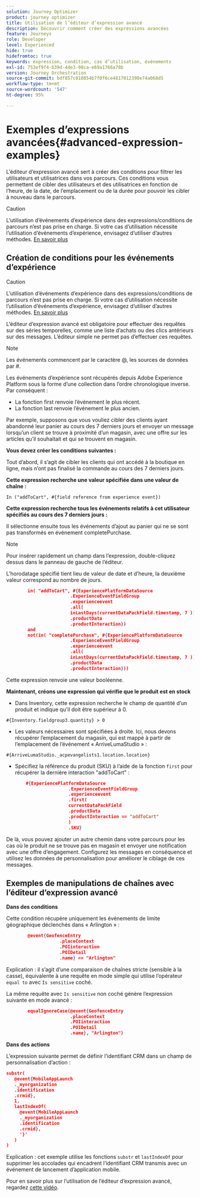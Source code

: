 ```yaml
---
solution: Journey Optimizer
product: journey optimizer
title: Utilisation de l’éditeur d’expression avancé
description: Découvrir comment créer des expressions avancées
feature: Journeys
role: Developer
level: Experienced
hide: true
hidefromtoc: true
keywords: expression, condition, cas d’utilisation, événements
exl-id: 753ef9f4-b39d-4de3-98ca-e69a1766a78b
version: Journey Orchestration
source-git-commit: bdf857c010854b7f0f6ce4817012398e74a068d5
workflow-type: tm+mt
source-wordcount: '547'
ht-degree: 95%

---
```



# Exemples d’expressions avancées{#advanced-expression-examples}

L’éditeur d’expression avancé sert à créer des conditions pour filtrer les utilisateurs et utilisatrices dans vos parcours. Ces conditions vous permettent de cibler des utilisateurs et des utilisatrices en fonction de l’heure, de la date, de l’emplacement ou de la durée pour pouvoir les cibler à nouveau dans le parcours.

>[!CAUTION]
>
>L’utilisation d’événements d’expérience dans des expressions/conditions de parcours n’est pas prise en charge. Si votre cas d’utilisation nécessite l’utilisation d’événements d’expérience, envisagez d’utiliser d’autres méthodes. [En savoir plus](../exp-event-lookup.md)


## Création de conditions pour les événements d’expérience


>[!CAUTION]
>
>L’utilisation d’événements d’expérience dans des expressions/conditions de parcours n’est pas prise en charge. Si votre cas d’utilisation nécessite l’utilisation d’événements d’expérience, envisagez d’utiliser d’autres méthodes. [En savoir plus](../exp-event-lookup.md)
>



L’éditeur d’expression avancé est obligatoire pour effectuer des requêtes sur des séries temporelles, comme une liste d’achats ou des clics antérieurs sur des messages. L’éditeur simple ne permet pas d’effectuer ces requêtes.

>[!NOTE]
>
>Les événements commencent par le caractère @, les sources de données par #.

Les événements d’expérience sont récupérés depuis Adobe Experience Platform sous la forme d’une collection dans l’ordre chronologique inverse. Par conséquent :

* La fonction first renvoie l’événement le plus récent.
* La fonction last renvoie l’événement le plus ancien.

Par exemple, supposons que vous vouliez cibler des clients ayant abandonné leur panier au cours des 7 derniers jours et envoyer un message lorsqu’un client se trouve à proximité d’un magasin, avec une offre sur les articles qu’il souhaitait et qui se trouvent en magasin. 

**Vous devez créer les conditions suivantes :**

Tout d’abord, il s’agit de cibler les clients qui ont accédé à la boutique en ligne, mais n’ont pas finalisé la commande au cours des 7 derniers jours.

**Cette expression recherche une valeur spécifiée dans une valeur de chaîne :**

`In ("addToCart", #{field reference from experience event})`

**Cette expression recherche tous les événements relatifs à cet utilisateur spécifiés au cours des 7 derniers jours :**

Il sélectionne ensuite tous les événements d’ajout au panier qui ne se sont pas transformés en événement completePurchase.

>[!NOTE]
>
>Pour insérer rapidement un champ dans l’expression, double-cliquez dessus dans le panneau de gauche de l’éditeur. 

L’horodatage spécifié tient lieu de valeur de date et d’heure, la deuxième valeur correspond au nombre de jours.

```json
        in( "addToCart", #{ExperiencePlatformDataSource
                        .ExperienceEventFieldGroup
                        .experienceevent
                        .all(
                        inLastDays(currentDataPackField.timestamp, 7 ))
                        .productData
                        .productInteraction})
        and
        not(in( "completePurchase", #{ExperiencePlatformDataSource
                        .ExperienceEventFieldGroup
                        .experienceevent
                        .all(
                        inLastDays(currentDataPackField.timestamp, 7 ))
                        .productData
                        .productInteraction}))
```

Cette expression renvoie une valeur booléenne.

**Maintenant, créons une expression qui vérifie que le produit est en stock**

* Dans Inventory, cette expression recherche le champ de quantité d’un produit et indique qu’il doit être supérieur à 0.

`#{Inventory.fieldgroup3.quantity} > 0`

* Les valeurs nécessaires sont spécifiées à droite. Ici, nous devons récupérer l’emplacement du magasin, qui est mappé à partir de l’emplacement de l’événement « ArriveLumaStudio » :

`#{ArriveLumaStudio._acpevangelists1.location.location}`

* Spécifiez la référence du produit (SKU) à l’aide de la fonction `first` pour récupérer la dernière interaction &quot;addToCart&quot; :

  ```json
      #{ExperiencePlatformDataSource
                      .ExperienceEventFieldGroup
                      .experienceevent
                      .first(
                      currentDataPackField
                      .productData
                      .productInteraction == "addToCart"
                      )
                      .SKU}
  ```

De là, vous pouvez ajouter un autre chemin dans votre parcours pour les cas où le produit ne se trouve pas en magasin et envoyer une notification avec une offre d’engagement. Configurez les messages en conséquence et utilisez les données de personnalisation pour améliorer le ciblage de ces messages.

## Exemples de manipulations de chaînes avec l’éditeur d’expression avancé

**Dans des conditions**

Cette condition récupère uniquement les événements de limite géographique déclenchés dans « Arlington » :

```json
        @event{GeofenceEntry
                    .placeContext
                    .POIinteraction
                    .POIDetail
                    .name} == "Arlington"
```

Explication : il s’agit d’une comparaison de chaînes stricte (sensible à la casse), équivalente à une requête en mode simple qui utilise l’opérateur `equal to` avec `Is sensitive` coché.

La même requête avec `Is sensitive` non coché génère l’expression suivante en mode avancé :

```json
        equalIgnoreCase(@event{GeofenceEntry
                        .placeContext
                        .POIinteraction
                        .POIDetail
                        .name}, "Arlington")
```

**Dans des actions**

L’expression suivante permet de définir l’identifiant CRM dans un champ de personnalisation d’action :

```json
substr(
   @event{MobileAppLaunch
   ._myorganization
   .identification
   .crmid},
   1, 
   lastIndexOf(
     @event{MobileAppLaunch
     ._myorganization
     .identification
     .crmid},
     '}'
   )
)
```

Explication : cet exemple utilise les fonctions `substr` et `lastIndexOf` pour supprimer les accolades qui encadrent l’identifiant CRM transmis avec un événement de lancement d’application mobile.


Pour en savoir plus sur l’utilisation de l’éditeur d’expression avancé, regardez [cette vidéo](https://experienceleague.adobe.com/docs/journey-optimizer-learn/tutorials/create-journeys/introduction-to-building-a-journey.html?lang=fr).
